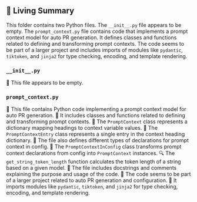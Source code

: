 

<!-- Living README Summary -->
## 🌳 Living Summary

This folder contains two Python files. The `__init__.py` file appears to be empty. The `prompt_context.py` file contains code that implements a prompt context model for auto PR generation. It defines classes and functions related to defining and transforming prompt contexts. The code seems to be part of a larger project and includes imports of modules like `pydantic`, `tiktoken`, and `jinja2` for type checking, encoding, and template rendering.


### `__init__.py`

📄 This file appears to be empty.


### `prompt_context.py`

📄 This file contains Python code implementing a prompt context model for auto PR generation.
🔧 It includes classes and functions related to defining and transforming prompt contexts.
📝 The `PromptContext` class represents a dictionary mapping headings to context variable values.
🔢 The `PromptContextEntry` class represents a single entry in the context heading dictionary.
🧩 The file also defines different types of declarations for prompt context in config.
🔀 The `PromptContextInConfig` class transforms prompt context declarations from config into `PromptContext` instances.
🔍 The `get_string_token_length` function calculates the token length of a string based on a given model.
📝 The file includes docstrings and comments explaining the purpose and usage of the code.
🧪 The code seems to be part of a larger project related to auto PR generation and configuration.
🔧 It imports modules like `pydantic`, `tiktoken`, and `jinja2` for type checking, encoding, and template rendering.    

<!-- Living README Summary -->